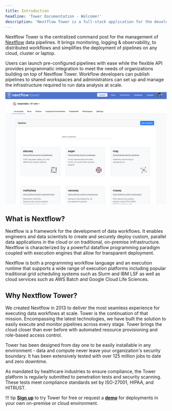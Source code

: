 ```yaml
---
title: Introduction
headline: 'Tower Documentation - Welcome!'
description: 'Nextflow Tower is a full-stack application for the development, deployment and monitoring of Nextflow data analysis pipelines.'
---
```


Nextflow Tower is the centralized command post for the management of [Nextflow](https://www.nextflow.io/) data pipelines. It brings monitoring, logging & observability, to distributed workflows and simplifies the deployment of pipelines on any cloud, cluster or laptop.

Users can launch pre-configured pipelines with ease while the flexible API provides programmatic integration to meet the needs of organizations building on top of Nextflow Tower. Workflow developers can publish pipelines to shared workspaces and administrators can set up and manage the infrastructure required to run data analysis at scale.

![](_images/overview_image.png)


## What is Nextflow?

Nextflow is a framework for the development of data workflows. It enables engineers and data scientists to create and securely deploy custom, parallel data applications in the cloud or on traditional, on-premise infrastructure. Nextflow is characterized by a powerful dataflow programming paradigm coupled with execution engines that allow for transparent deployment.

Nextflow is both a programming workflow language and an execution runtime that supports a wide range of execution platforms including popular traditional grid scheduling systems such as Slurm and IBM LSF as well as cloud services such as AWS Batch and Google Cloud Life Sciences.

## Why Nextflow Tower?

We created Nextflow in 2013 to deliver the most seamless experience for executing data workflows at scale. Tower is the continuation of that mission. Encompassing the latest technologies, we have built the solution to easily execute and monitor pipelines across every stage. Tower brings the cloud closer than ever before with automated resource provisioning and role-based access control.

Tower has been designed from day one to be easily installable in any environment - data and compute never leave your organization's security boundary. It has been extensively tested with over 125 million jobs to date and zero downtime.

As mandated by healthcare industries to ensure compliance, the Tower platform is regularly submitted to penetration tests and security scanning. These tests meet compliance standards set by ISO-27001, HIPAA, and HITRUST.

!!! tip
    [**Sign up**](https://tower.nf "Nextflow Tower") to try Tower for free or request a [**demo**](https://cloud.tower.nf/demo/ "Nextflow Tower Demo") for deployments in your own on-premise or cloud environment.
